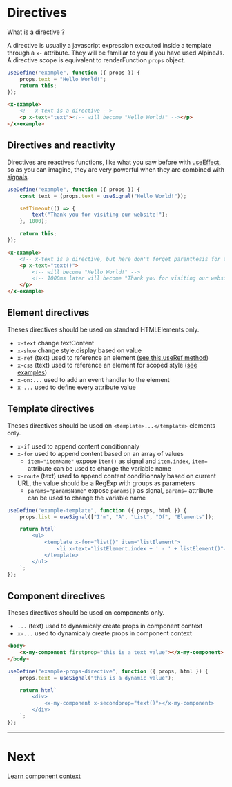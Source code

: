 # Directives

What is a directive ?

A directive is usually a javascript expression executed inside a template through a `x-` attribute. They will be familiar to you if you have used AlpineJs. A directive scope is equivalent to renderFunction `props` object.

```js
useDefine("example", function ({ props }) {
    props.text = "Hello World!";
    return this;
});
```

```html
<x-example>
    <!-- x-text is a directive -->
    <p x-text="text"><!-- will become "Hello World!" --></p>
</x-example>
```

## Directives and reactivity

Directives are reactives functions, like what you saw before with [useEffect](../methods/effect.md), so as you can imagine, they are very powerful when they are combined with [signals](../methods/signal.md).

```js
useDefine("example", function ({ props }) {
    const text = (props.text = useSignal("Hello World!"));

    setTimeout(() => {
        text("Thank you for visiting our website!");
    }, 1000);

    return this;
});
```

```html
<x-example>
    <!-- x-text is a directive, but here don't forget parenthesis for text signal -->
    <p x-text="text()">
        <!-- will become "Hello World!" -->
        <!-- 1000ms later will become "Thank you for visiting our website!" -->
    </p>
</x-example>
```

## Element directives

Theses directives should be used on standard HTMLElements only.

-   `x-text` change textContent
-   `x-show` change style.display based on value
-   `x-ref` (text) used to reference an element ([see this.useRef method](./context.md))
-   `x-css` (text) used to reference an element for scoped style ([see examples](../methods/define.md))
-   `x-on:...` used to add an event handler to the element
-   `x-...` used to define every attribute value

## Template directives

Theses directives should be used on `<template>...</template>` elements only.

-   `x-if` used to append content conditionnaly
-   `x-for` used to append content based on an array of values
    -   `item="itemName"` expose `item()` as signal and `item.index`, `item=` attribute can be used to change the variable name
-   `x-route` (text) used to append content conditionnaly based on current URL, the value should be a RegExp with groups as parameters
    -   `params="paramsName"` expose `params()` as signal, `params=` attribute can be used to change the variable name

```js
useDefine("example-template", function ({ props, html }) {
    props.list = useSignal(["I'm", "A", "List", "Of", "Elements"]);

    return html`
        <ul>
            <template x-for="list()" item="listElement">
                <li x-text="listElement.index + ' - ' + listElement()">...</li>
            </template>
        </ul>
    `;
});
```

## Component directives

Theses directives should be used on components only.

-   `...` (text) used to dynamicaly create props in component context
-   `x-...` used to dynamicaly create props in component context

```html
<body>
    <x-my-component firstprop="this is a text value"></x-my-component>
</body>
```

```js
useDefine("example-props-directive", function ({ props, html }) {
    props.text = useSignal("this is a dynamic value");

    return html`
        <div>
            <x-my-component x-secondprop="text()"></x-my-component>
        </div>
    `;
});
```

---

# Next

[Learn component context](./context.md)
